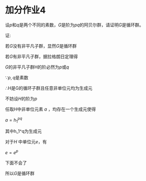 # 加分作业4

设$p$和$q$是两个不同的素数，$G$是阶为$pq$的阿贝尔群，请证明$G$是循环群。

证:

若$G$没有非平凡子群，显然$G$是循环群

若$G$有非平凡子群，据拉格朗日定理得

$G$的非平凡子群H的阶必然为$p$或$q$

$∵ p,q$是素数

$∴$H是G的循环子群且任意非单位元均为生成元

不妨设$H$的阶为$p$

任取$H$中非单位元素 $a$ ，均存在一个生成元使得

$a = h_1^{pq}$ 

其中h_1^q为生成元

对于$H$ 中单位元$e$，有

$e = e^p$

下面不会了

所以$G$是循环群